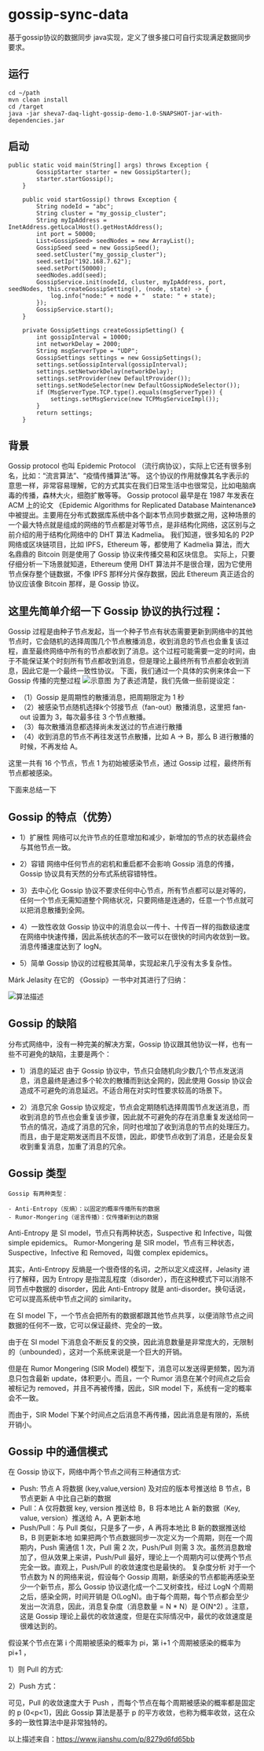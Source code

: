 # **gossip-sync-data**
基于gossip协议的数据同步 java实现，定义了很多接口可自行实现满足数据同步要求。

## 运行
```
cd ~/path
mvn clean install
cd /target
java -jar sheva7-daq-light-gossip-demo-1.0-SNAPSHOT-jar-with-dependencies.jar

```
## 启动
```
public static void main(String[] args) throws Exception {
        GossipStarter starter = new GossipStarter();
        starter.startGossip();
    }

    public void startGossip() throws Exception {
        String nodeId = "abc";
        String cluster = "my_gossip_cluster";
        String myIpAddress = InetAddress.getLocalHost().getHostAddress();
        int port = 50000;
        List<GossipSeed> seedNodes = new ArrayList();
        GossipSeed seed = new GossipSeed();
        seed.setCluster("my_gossip_cluster");
        seed.setIp("192.168.7.62");
        seed.setPort(50000);
        seedNodes.add(seed);
        GossipService.init(nodeId, cluster, myIpAddress, port, seedNodes, this.createGossipSetting(), (node, state) -> {
            log.info("node:" + node + "  state: " + state);
        });
        GossipService.start();
    }

    private GossipSettings createGossipSetting() {
        int gossipInterval = 10000;
        int networkDelay = 2000;
        String msgServerType = "UDP";
        GossipSettings settings = new GossipSettings();
        settings.setGossipInterval(gossipInterval);
        settings.setNetworkDelay(networkDelay);
        settings.setProvider(new DefaultProvider());
        settings.setNodeSelector(new DefaultGossipNodeSelector());
        if (MsgServerType.TCP.type().equals(msgServerType)) {
            settings.setMsgService(new TCPMsgServiceImpl());
        }
        return settings;
    }

```


## 背景
   Gossip protocol 也叫 Epidemic Protocol （流行病协议），实际上它还有很多别名，比如：“流言算法”、“疫情传播算法”等。
这个协议的作用就像其名字表示的意思一样，非常容易理解，它的方式其实在我们日常生活中也很常见，比如电脑病毒的传播，森林大火，细胞扩散等等。
   Gossip protocol 最早是在 1987 年发表在 ACM 上的论文 《Epidemic Algorithms for Replicated Database Maintenance》中被提出。主要用在分布式数据库系统中各个副本节点同步数据之用，这种场景的一个最大特点就是组成的网络的节点都是对等节点，是非结构化网络，这区别与之前介绍的用于结构化网络中的 DHT 算法 Kadmelia。
我们知道，很多知名的 P2P 网络或区块链项目，比如 IPFS，Ethereum 等，都使用了 Kadmelia 算法，而大名鼎鼎的 Bitcoin 则是使用了 Gossip 协议来传播交易和区块信息。
实际上，只要仔细分析一下场景就知道，Ethereum 使用 DHT 算法并不是很合理，因为它使用节点保存整个链数据，不像 IPFS 那样分片保存数据，因此 Ethereum 真正适合的协议应该像 Bitcoin 那样，是 Gossip 协议。
## 这里先简单介绍一下 Gossip 协议的执行过程：
Gossip 过程是由种子节点发起，当一个种子节点有状态需要更新到网络中的其他节点时，它会随机的选择周围几个节点散播消息，收到消息的节点也会重复该过程，直至最终网络中所有的节点都收到了消息。这个过程可能需要一定的时间，由于不能保证某个时刻所有节点都收到消息，但是理论上最终所有节点都会收到消息，因此它是一个最终一致性协议。
下面，我们通过一个具体的实例来体会一下 Gossip 传播的完整过程
![示意图](https://img-blog.csdnimg.cn/20190116144643385.gif) 
为了表述清楚，我们先做一些前提设定：

- （1）Gossip 是周期性的散播消息，把周期限定为 1 秒
- （2）被感染节点随机选择k个邻接节点（fan-out）散播消息，这里把 fan-out 设置为 3，每次最多往 3 个节点散播。
- （3）每次散播消息都选择尚未发送过的节点进行散播
- （4）收到消息的节点不再往发送节点散播，比如 A -> B，那么 B 进行散播的时候，不再发给 A。

这里一共有 16 个节点，节点 1 为初始被感染节点，通过 Gossip 过程，最终所有节点都被感染。


 下面来总结一下

## Gossip 的特点（优势）
- 1）扩展性
网络可以允许节点的任意增加和减少，新增加的节点的状态最终会与其他节点一致。

- 2）容错
网络中任何节点的宕机和重启都不会影响 Gossip 消息的传播，Gossip 协议具有天然的分布式系统容错特性。

- 3）去中心化
Gossip 协议不要求任何中心节点，所有节点都可以是对等的，任何一个节点无需知道整个网络状况，只要网络是连通的，任意一个节点就可以把消息散播到全网。

- 4）一致性收敛
Gossip 协议中的消息会以一传十、十传百一样的指数级速度在网络中快速传播，因此系统状态的不一致可以在很快的时间内收敛到一致。消息传播速度达到了 logN。

- 5）简单
Gossip 协议的过程极其简单，实现起来几乎没有太多复杂性。

Márk Jelasity 在它的 《Gossip》一书中对其进行了归纳：

![算法描述](https://upload-images.jianshu.io/upload_images/1452123-7b0ef1cd15ee881c.png) 

## Gossip 的缺陷
分布式网络中，没有一种完美的解决方案，Gossip 协议跟其他协议一样，也有一些不可避免的缺陷，主要是两个：

- 1）消息的延迟
由于 Gossip 协议中，节点只会随机向少数几个节点发送消息，消息最终是通过多个轮次的散播而到达全网的，因此使用 Gossip 协议会造成不可避免的消息延迟。不适合用在对实时性要求较高的场景下。

- 2）消息冗余
Gossip 协议规定，节点会定期随机选择周围节点发送消息，而收到消息的节点也会重复该步骤，因此就不可避免的存在消息重复发送给同一节点的情况，造成了消息的冗余，同时也增加了收到消息的节点的处理压力。而且，由于是定期发送而且不反馈，因此，即使节点收到了消息，还是会反复收到重复消息，加重了消息的冗余。

## Gossip 类型
```
Gossip 有两种类型：

- Anti-Entropy（反熵）：以固定的概率传播所有的数据
- Rumor-Mongering（谣言传播）：仅传播新到达的数据
```
Anti-Entropy 是 SI model，节点只有两种状态，Suspective 和 Infective，叫做 simple epidemics。
Rumor-Mongering 是 SIR model，节点有三种状态，Suspective，Infective 和 Removed，叫做 complex epidemics。

其实，Anti-Entropy 反熵是一个很奇怪的名词，之所以定义成这样，Jelasity 进行了解释，因为 Entropy 是指混乱程度（disorder），而在这种模式下可以消除不同节点中数据的 disorder，因此 Anti-Entropy 就是 anti-disorder。换句话说，它可以提高系统中节点之间的 similarity。

在 SI model 下，一个节点会把所有的数据都跟其他节点共享，以便消除节点之间数据的任何不一致，它可以保证最终、完全的一致。

由于在 SI model 下消息会不断反复的交换，因此消息数量是非常庞大的，无限制的（unbounded），这对一个系统来说是一个巨大的开销。

但是在 Rumor Mongering (SIR Model) 模型下，消息可以发送得更频繁，因为消息只包含最新 update，体积更小。而且，一个 Rumor 消息在某个时间点之后会被标记为 removed，并且不再被传播，因此，SIR model 下，系统有一定的概率会不一致。

而由于，SIR Model 下某个时间点之后消息不再传播，因此消息是有限的，系统开销小。

## Gossip 中的通信模式
在 Gossip 协议下，网络中两个节点之间有三种通信方式:

- Push: 节点 A 将数据 (key,value,version) 及对应的版本号推送给 B 节点，B 节点更新 A 中比自己新的数据
- Pull：A 仅将数据 key, version 推送给 B，B 将本地比 A 新的数据（Key, value, version）推送给 A，A 更新本地
- Push/Pull：与 Pull 类似，只是多了一步，A 再将本地比 B 新的数据推送给 B，B 则更新本地
如果把两个节点数据同步一次定义为一个周期，则在一个周期内，Push 需通信 1 次，Pull 需 2 次，Push/Pull 则需 3 次。虽然消息数增加了，但从效果上来讲，Push/Pull 最好，理论上一个周期内可以使两个节点完全一致。直观上，Push/Pull 的收敛速度也是最快的。
复杂度分析
对于一个节点数为 N 的网络来说，假设每个 Gossip 周期，新感染的节点都能再感染至少一个新节点，那么 Gossip 协议退化成一个二叉树查找，经过 LogN 个周期之后，感染全网，时间开销是 O(LogN)。由于每个周期，每个节点都会至少发出一次消息，因此，消息复杂度（消息数量 = N * N）是 O(N^2) 。注意，这是 Gossip 理论上最优的收敛速度，但是在实际情况中，最优的收敛速度是很难达到的。

假设某个节点在第 i 个周期被感染的概率为 pi，第 i+1 个周期被感染的概率为 pi+1 ，

1）则 Pull 的方式:



2）Push 方式：



可见，Pull 的收敛速度大于 Push ，而每个节点在每个周期被感染的概率都是固定的 p (0<p<1)，因此 Gossip 算法是基于 p 的平方收敛，也称为概率收敛，这在众多的一致性算法中是非常独特的。

以上描述来自：https://www.jianshu.com/p/8279d6fd65bb
